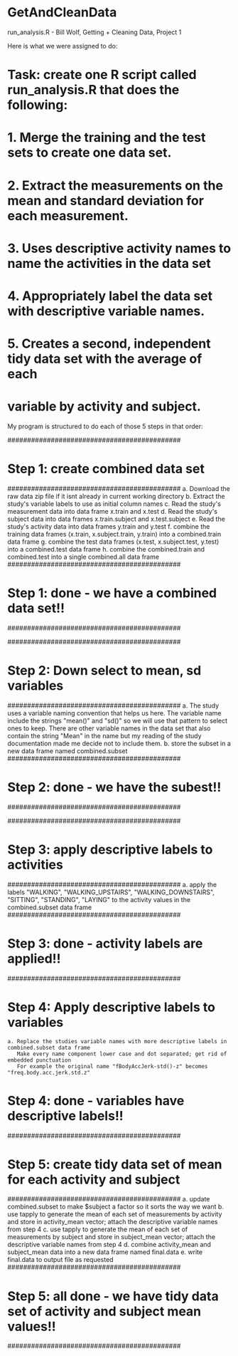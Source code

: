 GetAndCleanData
===============

run_analysis.R - Bill Wolf, Getting + Cleaning Data, Project 1

Here is what we were assigned to do:

# Task: create one R script called run_analysis.R that does the following: 
#   1. Merge the training and the test sets to create one data set.
#   2. Extract the measurements on the mean and standard deviation for each measurement. 
#   3. Uses descriptive activity names to name the activities in the data set
#   4. Appropriately label the data set with descriptive variable names. 
#   5. Creates a second, independent tidy data set with the average of each 
#        variable by activity and subject. 

My program is structured to do each of those 5 steps in that order:

############################################
# Step 1: create combined data set
############################################
	a. Download the raw data zip file if it isnt already in current working directory
	b. Extract the study's variable labels to use as initial column names
	c. Read the study's measurement data into data frame x.train and x.test
	d. Read the study's subject data into data frames x.train.subject and x.test.subject
	e. Read the study's activity data into data frames y.train and y.test
	f. combine the training data frames (x.train, x.subject.train, y.train) into a combined.train data frame
	g. combine the test data frames (x.test, x.subject.test, y.test) into a combined.test data frame
	h. combine the combined.train and combined.test into a single combined.all data frame 
############################################
# Step 1: done - we have a combined data set!!
############################################

############################################
# Step 2: Down select to mean, sd variables
############################################
	a. The study uses a variable naming convention that helps us here.
		The variable name include the strings "mean()" and "sd()" so we will use that pattern
		to select ones to keep.  There are other variable names in the data set that also contain 
		the string "Mean" in the name but my reading of the study documentation made me decide not 
		to include them.
	b. store the subset in a new data frame named combined.subset
############################################
# Step 2: done - we have the subest!!
############################################

############################################
# Step 3: apply descriptive labels to activities
############################################
	a. apply the labels "WALKING", "WALKING_UPSTAIRS", "WALKING_DOWNSTAIRS", "SITTING",
         "STANDING", "LAYING" to the activity values in the combined.subset data frame
############################################
# Step 3: done - activity labels are applied!!
############################################


# Step 4: Apply descriptive labels to variables

	a. Replace the studies variable names with more descriptive labels in combined.subset data frame
	   Make every name component lower case and dot separated; get rid of embedded punctuation
	   For example the original name "fBodyAccJerk-std()-z" becomes "freq.body.acc.jerk.std.z"

# Step 4: done - variables have descriptive labels!!


############################################
# Step 5: create tidy data set of mean for each activity and subject
############################################
	a. update combined.subset to make $subject a factor so it sorts the way we want
	b. use tapply to generate the mean of each set of measurements by activity and store in activity_mean vector; attach
	     the descriptive variable names from step 4
	c. use tapply to generate the mean of each set of measurements by subject and store in subject_mean vector; attach
	     the descriptive variable names from step 4
	d. combine activity_mean and subject_mean data into a new data frame named final.data
	e. write final.data to output file as requested
############################################
# Step 5: all done - we have tidy data set of activity and subject mean values!!
############################################